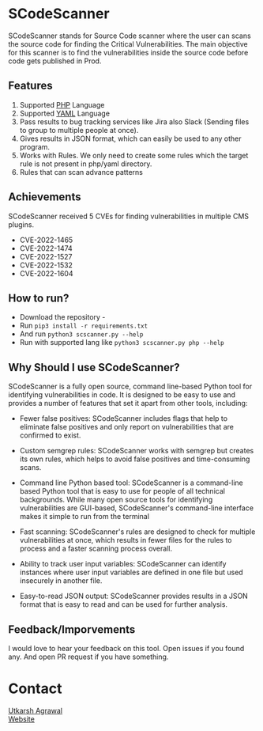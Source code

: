 # SCodeScanner
SCodeScanner stands for Source Code scanner where the user can scans the source code for finding the Critical Vulnerabilities. The main objective for this scanner is to find the vulnerabilities inside the source code before code gets published in Prod.

## Features

1) Supported <a href="https://github.com/agrawalsmart7/scodescanner/tree/main/src/php"> PHP</a> Language<br>
2) Supported <a href="https://github.com/agrawalsmart7/scodescanner/tree/main/src/yaml">YAML</a> Language<br>
3) Pass results to bug tracking services like Jira also Slack (Sending files to group to multiple people at once).<br>
4) Gives results in JSON format, which can easily be used to any other program.
5) Works with Rules. We only need to create some rules which the target rule is not present in php/yaml directory.
6) Rules that can scan advance patterns
  
## Achievements

SCodeScanner received 5 CVEs for finding vulnerabilities in multiple CMS plugins.
  
* CVE-2022-1465
* CVE-2022-1474
* CVE-2022-1527 
* CVE-2022-1532
* CVE-2022-1604

## How to run?

- Download the repository -<br>
- Run `pip3 install -r requirements.txt` <br>
- And run `python3 scscanner.py --help` <br>
- Run with supported lang like `python3 scscanner.py php --help`

## Why Should I use SCodeScanner?

SCodeScanner is a fully open source, command line-based Python tool for identifying vulnerabilities in code. It is designed to be easy to use and provides a number of features that set it apart from other tools, including:

- Fewer false positives: SCodeScanner includes flags that help to eliminate false positives and only report on vulnerabilities that are confirmed to exist.

- Custom semgrep rules: SCodeScanner works with semgrep but creates its own rules, which helps to avoid false positives and time-consuming scans.

- Command line Python based tool: SCodeScanner is a command-line based Python tool that is easy to use for people of all technical backgrounds. While many open source tools for identifying vulnerabilities are GUI-based, SCodeScanner's command-line interface makes it simple to run from the terminal

- Fast scanning: SCodeScanner's rules are designed to check for multiple vulnerabilities at once, which results in fewer files for the rules to process and a faster scanning process overall.

- Ability to track user input variables: SCodeScanner can identify instances where user input variables are defined in one file but used insecurely in another file.

- Easy-to-read JSON output: SCodeScanner provides results in a JSON format that is easy to read and can be used for further analysis.

## Feedback/Imporvements

I would love to hear your feedback on this tool. Open issues if you found any. And open PR request if you have something.

# Contact

<a href="https://twitter.com/agrawalsmart7">Utkarsh Agrawal</a><br>
<a href="https://smart7.in">Website</a>

